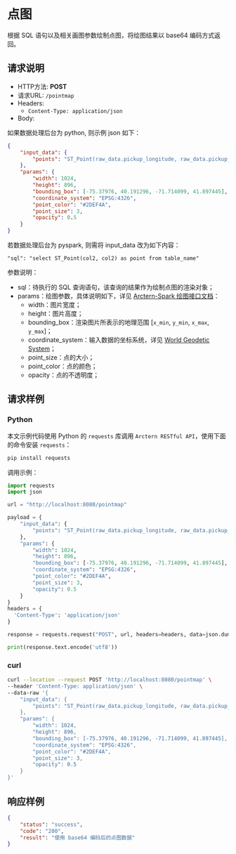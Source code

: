 # 点图

根据 SQL 语句以及相关画图参数绘制点图，将绘图结果以 base64 编码方式返回。

## 请求说明

- HTTP方法: **POST**
- 请求URL: `/pointmap`
- Headers:
    - `Content-Type: application/json`
- Body:

如果数据处理后台为 python, 则示例 json 如下：

```json
{
    "input_data": {
        "points": "ST_Point(raw_data.pickup_longitude, raw_data.pickup_latitude)"
    },
    "params": {
        "width": 1024,
        "height": 896,
        "bounding_box": [-75.37976, 40.191296, -71.714099, 41.897445],
        "coordinate_system": "EPSG:4326",
        "point_color": "#2DEF4A",
        "point_size": 3,
        "opacity": 0.5
    }
}
```

若数据处理后台为 pyspark, 则需将 input_data 改为如下内容：
```
"sql": "select ST_Point(col2, col2) as point from table_name"
```

参数说明：

- sql：待执行的 SQL 查询语句，该查询的结果作为绘制点图的渲染对象；
- params：绘图参数，具体说明如下，详见 [Arctern-Spark 绘图接口文档](../../../spark/api/render/function/layer/pointmap.md)：
    - width：图片宽度；
    - height：图片高度；
    - bounding_box：渲染图片所表示的地理范围 [`x_min`, `y_min`, `x_max`, `y_max`]；
    - coordinate_system：输入数据的坐标系统，详见 [World Geodetic System](https://en.wikipedia.org/wiki/World_Geodetic_System)；
    - point_size：点的大小；
    - point_color：点的颜色；
    - opacity：点的不透明度；

## 请求样例

### Python

本文示例代码使用 Python 的 `requests` 库调用 `Arctern RESTful API`，使用下面的命令安装 `requests`：

```bash
pip install requests
```

调用示例：

```python
import requests
import json

url = "http://localhost:8080/pointmap"

payload = {
    "input_data": {
        "points": "ST_Point(raw_data.pickup_longitude, raw_data.pickup_latitude)"
    },
    "params": {
        "width": 1024,
        "height": 896,
        "bounding_box": [-75.37976, 40.191296, -71.714099, 41.897445],
        "coordinate_system": "EPSG:4326",
        "point_color": "#2DEF4A",
        "point_size": 3,
        "opacity": 0.5
    }
}
headers = {
  'Content-Type': 'application/json'
}

response = requests.request("POST", url, headers=headers, data=json.dumps(payload))

print(response.text.encode('utf8'))
```

### curl

```bash
curl --location --request POST 'http://localhost:8080/pointmap' \
--header 'Content-Type: application/json' \
--data-raw '{
    "input_data": {
        "points": "ST_Point(raw_data.pickup_longitude, raw_data.pickup_latitude)"
    },
    "params": {
        "width": 1024,
        "height": 896,
        "bounding_box": [-75.37976, 40.191296, -71.714099, 41.897445],
        "coordinate_system": "EPSG:4326",
        "point_color": "#2DEF4A",
        "point_size": 3,
        "opacity": 0.5
    }
}'
```

## 响应样例

```json
{
    "status": "success",
    "code": "200",
    "result": "使用 base64 编码后的点图数据"
}
```
